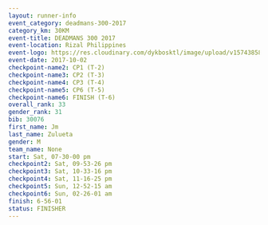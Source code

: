 ```yaml
---
layout: runner-info 
event_category: deadmans-300-2017 
category_km: 30KM 
event-title: DEADMANS 300 2017 
event-location: Rizal Philippines 
event-logo: https://res.cloudinary.com/dykbosktl/image/upload/v1574385898/Logo/2017-DM300-Logo_ljecaw.jpg 
event-date: 2017-10-02 
checkpoint-name2: CP1 (T-2) 
checkpoint-name3: CP2 (T-3) 
checkpoint-name4: CP3 (T-4) 
checkpoint-name5: CP6 (T-5) 
checkpoint-name6: FINISH (T-6) 
overall_rank: 33
gender_rank: 31
bib: 30076
first_name: Jm
last_name: Zulueta
gender: M
team_name: None
start: Sat, 07-30-00 pm
checkpoint2: Sat, 09-53-26 pm
checkpoint3: Sat, 10-33-16 pm
checkpoint4: Sat, 11-16-25 pm
checkpoint5: Sun, 12-52-15 am
checkpoint6: Sun, 02-26-01 am
finish: 6-56-01
status: FINISHER
---
```

